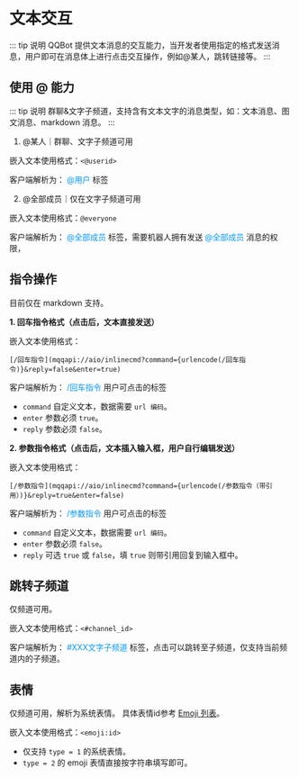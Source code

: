 # 文本交互

<!-- > 文本消息内嵌的蓝色文本，QQ Bot 提供文本消息的交互能力，当开发者使用指定的格式发送消息，用户即可在消息体上进行点击交互操作，例如@某人，跳转链接等。 -->
::: tip 说明
QQBot 提供文本消息的交互能力，当开发者使用指定的格式发送消息，用户即可在消息体上进行点击交互操作，例如@某人，跳转链接等。
:::

## 使用 @ 能力

<!-- > 群聊&文字子频道，支持 文本消息、图文消息、markdown消息。 -->
::: tip 说明
群聊&文字子频道，支持含有文本文字的消息类型，如：文本消息、图文消息、markdown 消息。
:::

1. @某人｜群聊、文字子频道可用

嵌入文本使用格式：`<@userid>`

客户端解析为： <font style="color: #09f">@用户</font> 标签

2. @全部成员｜仅在文字子频道可用

嵌入文本使用格式：`@everyone`

客户端解析为： <font style="color: #09f">@全部成员</font> 标签，需要机器人拥有发送 <font style="color: #09f">@全部成员</font> 消息的权限，

## 指令操作

目前仅在 markdown 支持。

**1. 回车指令格式（点击后，文本直接发送）**

嵌入文本使用格式：

`[/回车指令](mqqapi://aio/inlinecmd?command={urlencode(/回车指令)}&reply=false&enter=true)`

客户端解析为： <font style="color: #09f">/回车指令</font> 用户可点击的标签
<!-- `<cmd enter=true reply=true cmd="/回车指令">` -->

- `command` 自定义文本，数据需要 `url 编码`。
- `enter` 参数必须 `true`。
- `reply` 参数必须 `false`。

**2. 参数指令格式（点击后，文本插入输入框，用户自行编辑发送）**

嵌入文本使用格式：

`[/参数指令](mqqapi://aio/inlinecmd?command={urlencode(/参数指令（带引用）)}&reply=true&enter=false) `

客户端解析为： <font style="color: #09f">/参数指令</font> 用户可点击的标签

- `command` 自定义文本，数据需要 `url 编码`。
- `enter` 参数必须 `false`。
- `reply` 可选 `true` 或 `false`，填 `true` 则带引用回复到输入框中。
  
<!-- ```
<cmd reply=true cmd="/参数指令（带引用本消息）">
<cmd reply=false cmd="/参数指令（不带引用）">
``` -->
<!-- 原生 scheme 格式： -->


## 跳转子频道

仅频道可用。

嵌入文本使用格式：`<#channel_id>`

客户端解析为： <font style="color: #09f">#XXX文字子频道</font> 标签，点击可以跳转至子频道，仅支持当前频道内的子频道。


## 表情

仅频道可用，解析为系统表情。 具体表情id参考 [Emoji 列表](../../../openapi/emoji/model.md#Emoji%20列表)。

嵌入文本使用格式：`<emoji:id>`

- 仅支持 `type = 1` 的系统表情。
- `type = 2` 的 emoji 表情直接按字符串填写即可。
